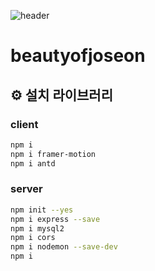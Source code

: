 ![header](https://capsule-render.vercel.app/api?type=Waving&color=auto&height=300&section=header&text=조선미녀%20render&fontSize=90)

# beautyofjoseon


## ⚙️ 설치 라이브러리  

### client

```bash
npm i
npm i framer-motion  
npm i antd
```

### server

```bash
npm init --yes
npm i express --save
npm i mysql2
npm i cors
npm i nodemon --save-dev
npm i
```
